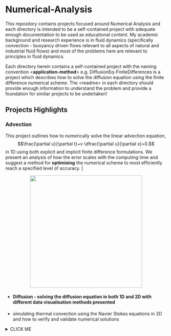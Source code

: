 # Numerical-Analysis

This repository contains projects focused around Numerical Analysis and each directory is intended to be a self-contained project with adequate enough documentation to be used as educational content. My academic background and research experience is in fluid dynamics (specifically convection - buoyancy driven flows relevant to all aspects of natural and industrial fluid flows) and most of the problems here are relevant to principles in fluid dynamics.

Each directory herein contains a self-contained project with the naming convention \<**application-method**\> e.g. DiffusionEq-FiniteDifferences is a project which describes how to solve the diffusion equation using the finite difference numerical scheme. The \<readme\> in each directory should provide enough information to understand the problem and provide a foundation for similar projects to be undertaken!

## Projects Highlights
 ### Advection
 This project outlines how to numerically solve the linear advection equation,
$$\frac{\partial u}{\partial t}+v \dfrac{\partial u}{\partial x}=0.$$
 in 1D using both explicit and implicit finite difference formulations. We present an analysis of how the error scales with the computing time and suggest a method for **optimising** the numerical scheme to most efficiently reach a specified level of accuracy. |
 <p align="center">
<img src = "https://github.com/RobSLong/FD_Advection_comparison/blob/main/advection.gif" width="350" />
</p>
       
* #### Diffusion - solving the diffusion equation in both 1D and 2D with different data visualisation methods presented
* simulating thermal convection using the Navier Stokes equations in 2D and how to verify and validate numerical solutions

<details><summary>CLICK ME</summary>
<p>
          
* yes, even hidden code blocks!
*  no, 
    
</p>
</details>
